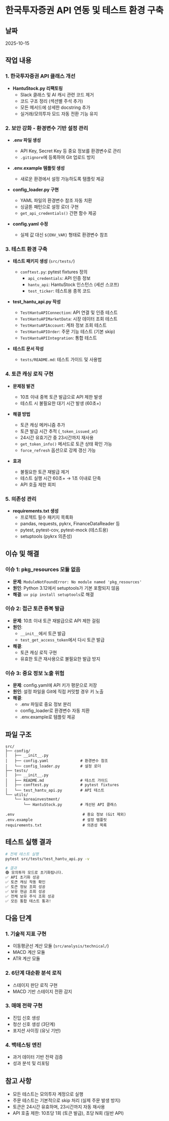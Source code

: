 # 한국투자증권 API 연동 및 테스트 환경 구축

## 날짜
2025-10-15

## 작업 내용

### 1. 한국투자증권 API 클래스 개선
- **HantuStock.py 리팩토링**
  - Slack 클래스 및 AI 캐시 관련 코드 제거
  - 코드 구조 정리 (섹션별 주석 추가)
  - 모든 메서드에 상세한 docstring 추가
  - 실거래/모의투자 모드 자동 전환 기능 유지

### 2. 보안 강화 - 환경변수 기반 설정 관리
- **.env 파일 생성**
  - API Key, Secret Key 등 중요 정보를 환경변수로 관리
  - `.gitignore`에 등록하여 Git 업로드 방지
  
- **.env.example 템플릿 생성**
  - 새로운 환경에서 설정 가능하도록 템플릿 제공
  
- **config_loader.py 구현**
  - YAML 파일의 환경변수 참조 자동 치환
  - 싱글톤 패턴으로 설정 로더 구현
  - `get_api_credentials()` 간편 함수 제공
  
- **config.yaml 수정**
  - 실제 값 대신 `${ENV_VAR}` 형태로 환경변수 참조

### 3. 테스트 환경 구축
- **테스트 패키지 생성** (`src/tests/`)
  - `conftest.py`: pytest fixtures 정의
    - `api_credentials`: API 인증 정보
    - `hantu_api`: HantuStock 인스턴스 (세션 스코프)
    - `test_ticker`: 테스트용 종목 코드
  
- **test_hantu_api.py 작성**
  - `TestHantuAPIConnection`: API 연결 및 인증 테스트
  - `TestHantuAPIMarketData`: 시장 데이터 조회 테스트
  - `TestHantuAPIAccount`: 계좌 정보 조회 테스트
  - `TestHantuAPIOrder`: 주문 기능 테스트 (기본 skip)
  - `TestHantuAPIIntegration`: 통합 테스트
  
- **테스트 문서 작성**
  - `tests/README.md`: 테스트 가이드 및 사용법

### 4. 토큰 캐싱 로직 구현
- **문제점 발견**
  - 10초 이내 중복 토큰 발급으로 API 제한 발생
  - 테스트 시 불필요한 대기 시간 발생 (60초+)

- **해결 방법**
  - 토큰 캐싱 메커니즘 추가
  - 토큰 발급 시간 추적 (`_token_issued_at`)
  - 24시간 유효기간 중 23시간까지 재사용
  - `get_token_info()` 메서드로 토큰 상태 확인 가능
  - `force_refresh` 옵션으로 강제 갱신 가능

- **효과**
  - 불필요한 토큰 재발급 제거
  - 테스트 실행 시간 60초+ → 1초 이내로 단축
  - API 호출 제한 회피

### 5. 의존성 관리
- **requirements.txt 생성**
  - 프로젝트 필수 패키지 목록화
  - pandas, requests, pykrx, FinanceDataReader 등
  - pytest, pytest-cov, pytest-mock (테스트용)
  - setuptools (pykrx 의존성)

## 이슈 및 해결

### 이슈 1: pkg_resources 모듈 없음
- **문제**: `ModuleNotFoundError: No module named 'pkg_resources'`
- **원인**: Python 3.12에서 setuptools가 기본 포함되지 않음
- **해결**: `uv pip install setuptools`로 해결

### 이슈 2: 접근 토큰 중복 발급
- **문제**: 10초 이내 토큰 재발급으로 API 제한 걸림
- **원인**: 
  - `__init__`에서 토큰 발급
  - `test_get_access_token`에서 다시 토큰 발급
- **해결**: 
  - 토큰 캐싱 로직 구현
  - 유효한 토큰 재사용으로 불필요한 발급 방지

### 이슈 3: 중요 정보 노출 위험
- **문제**: config.yaml에 API 키가 평문으로 저장
- **원인**: 설정 파일을 Git에 직접 커밋할 경우 키 노출
- **해결**:
  - .env 파일로 중요 정보 분리
  - config_loader로 환경변수 자동 치환
  - .env.example로 템플릿 제공

## 파일 구조

```
src/
├── config/
│   ├── __init__.py
│   ├── config.yaml              # 환경변수 참조
│   └── config_loader.py         # 설정 로더
├── tests/
│   ├── __init__.py
│   ├── README.md                # 테스트 가이드
│   ├── conftest.py              # pytest fixtures
│   └── test_hantu_api.py        # API 테스트
└── utils/
    └── koreainvestment/
        └── HantuStock.py        # 개선된 API 클래스

.env                              # 중요 정보 (Git 제외)
.env.example                      # 설정 템플릿
requirements.txt                  # 의존성 목록
```

## 테스트 실행 결과

```bash
# 전체 테스트 실행
pytest src/tests/test_hantu_api.py -v

# 결과
🟢 모의투자 모드로 초기화됩니다.
✅ API 초기화 성공
✅ 토큰 캐싱 작동 확인
✅ 토큰 정보 조회 성공
✅ 보유 현금 조회 성공
✅ 전체 보유 주식 조회 성공
✅ 모든 통합 테스트 통과!
```

## 다음 단계

### 1. 기술적 지표 구현
- 이동평균선 계산 모듈 (`src/analysis/technical/`)
- MACD 계산 모듈
- ATR 계산 모듈

### 2. 6단계 대순환 분석 로직
- 스테이지 판단 로직 구현
- MACD 기반 스테이지 전환 감지

### 3. 매매 전략 구현
- 진입 신호 생성
- 청산 신호 생성 (3단계)
- 포지션 사이징 (유닛 기반)

### 4. 백테스팅 엔진
- 과거 데이터 기반 전략 검증
- 성과 분석 및 리포팅

## 참고 사항

- 모든 테스트는 모의투자 계정으로 실행
- 주문 테스트는 기본적으로 skip 처리 (실제 주문 발생 방지)
- 토큰은 24시간 유효하며, 23시간까지 자동 재사용
- API 호출 제한: 10초당 1회 (토큰 발급), 초당 N회 (일반 API)
